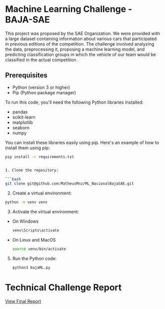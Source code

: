 # Machine Learning Challenge - BAJA-SAE

This project was proposed by the SAE Organization. We were provided with a large dataset containing information about various cars that participated in previous editions of the competition. The challenge involved analyzing the data, preprocessing it, proposing a machine learning model, and predicting classification groups in which the vehicle of our team would be classified in the actual competition.

## Prerequisites

- Python (version 3 or higher)
- Pip (Python package manager)

To run this code, you'll need the following Python libraries installed:

- pandas
- scikit-learn
- matplotlib
- seaborn
- numpy

You can install these libraries easily using pip. Here's an example of how to install them using pip:

```bash
pip install -r requirements.txt


1. Clone the repository:

```bash
git clone git@github.com:MatheusMnz/ML_NacionalBajaSAE.git
```

2. Create a virtual environment:
```bash
python -m venv venv
```
3. Activate the virtual environment:
* On Windows
  ```bash
  venv\Scripts\activate
  ```
* On Linux and MacOS
  ```bash
  source venv/bin/activate
  ```
5. Run the Python code:
   ```bash
   python3 bajaML.py
   ```

# Technical Challenge Report
<a href="ML_DesafioNacionalBaja.pdf"> View Final Report</a>



